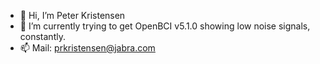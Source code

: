 - 👋 Hi, I’m Peter Kristensen
- 🌱 I’m currently trying to get OpenBCI v5.1.0 showing low noise signals, constantly.
- 📫 Mail: prkristensen@jabra.com

<!---
prkristensen/prkristensen is a ✨ special ✨ repository because its `README.md` (this file) appears on your GitHub profile.
You can click the Preview link to take a look at your changes.
--->
